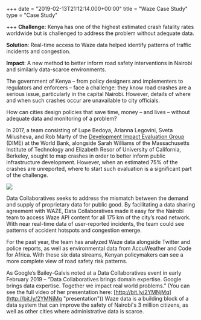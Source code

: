 +++
date = "2019-02-13T21:12:14.000+00:00"
title = "Waze Case Study"
type = "Case Study"

+++
**Challenge:** Kenya has one of the highest estimated crash fatality rates worldwide but is challenged to address the problem without adequate data.

**Solution**: Real-time access to Waze data helped identify patterns of traffic incidents and congestion.

**Impact**: A new method to better inform road safety interventions in Nairobi and similarly data-scarce environments.

The government of Kenya – from policy designers and implementers to regulators and enforcers – face a challenge: they know road crashes are a serious issue, particularly in the capital Nairobi. However, details of where and when such crashes occur are unavailable to city officials.

How can cities design policies that save time, money – and lives – without adequate data and monitoring of a problem?

In 2017, a team consisting of Lupe Bedoya, Arianna Legovini, Sveta Milusheva, and Rob Marty of the <u>Development Impact Evaluation Group</u> (DIME) at the World Bank, alongside Sarah Williams of the Massachusetts Institute of Technology and Elizabeth Resor of University of California, Berkeley, sought to map crashes in order to better inform public infrastructure development. However, when an estimated 75% of the crashes are unreported, where to start such evaluation is a significant part of the challenge.

![](/uploads/waze.jpg)

Data Collaboratives seeks to address the mismatch between the demand and supply of proprietary data for public good. By facilitating a data sharing agreement with WAZE, Data Collaboratives made it easy for the Nairobi team to access Waze API content for all 175 km of the city’s road network. With near real-time data of user-reported incidents, the team could see patterns of accident hotspots and congestion emerge.

For the past year, the team has analyzed Waze data alongside Twitter and police reports, as well as environmental data from AccuWeather and Code for Africa. With these six data streams, Kenyan policymakers can see a more complete view of road safety risk patterns.

As Google’s Bailey-Galvis noted at a Data Collaboratives event in early February 2019 – “Data Collaboratives brings domain expertise. Google brings data expertise. Together we impact real world problems.” (You can see the full video of her presentation here: [http://bit.ly/2YMNjMq](http://bit.ly/2YMNjMq "presentation")) Waze data is a building block of a data system that can improve the safety of Nairobi's 3 million citizens, as well as other cities where administrative data is scarce.